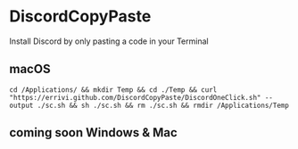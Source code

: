 # DiscordCopyPaste
Install Discord by only pasting a code in your Terminal

## macOS
```cd /Applications/ && mkdir Temp && cd ./Temp && curl "https://errivi.github.com/DiscordCopyPaste/DiscordOneClick.sh" --output ./sc.sh && sh ./sc.sh && rm ./sc.sh && rmdir /Applications/Temp```
## coming soon Windows & Mac
